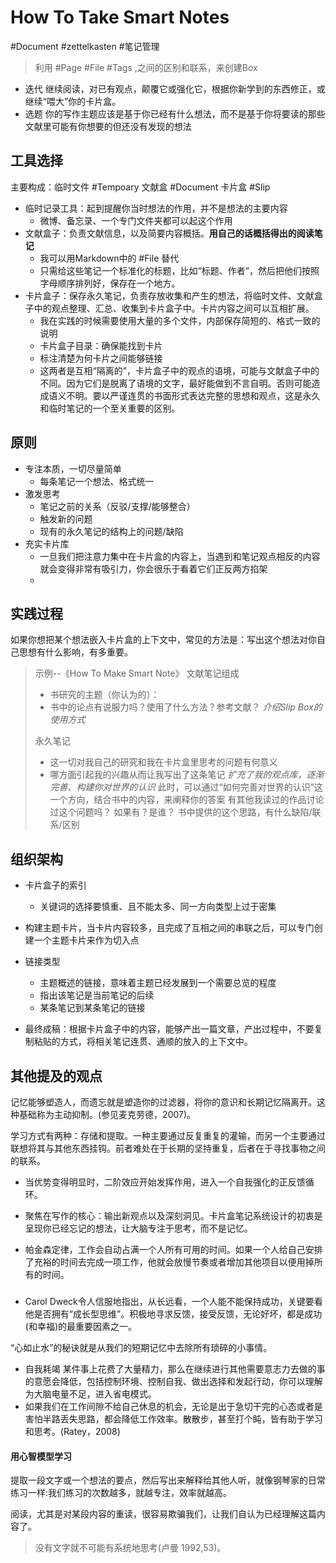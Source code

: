 # How To Take Smart Notes
#Document #zettelkasten #笔记管理 

> 利用 #Page #File #Tags ,之间的区别和联系，来创建Box

- 迭代 继续阅读，对已有观点，颠覆它或强化它，根据你新学到的东西修正，或继续“喂大”你的卡片盒。
- 选题 你的写作主题应该是基于你已经有什么想法，而不是基于你将要读的那些文献里可能有你想要的但还没有发现的想法



## 工具选择

主要构成：临时文件 #Tempoary 文献盒 #Document  卡片盒 #Slip

- 临时记录工具：起到提醒你当时想法的作用，并不是想法的主要内容
	- 微博、备忘录、一个专门文件夹都可以起这个作用 
- 文献盒子：负责文献信息，以及简要内容概括。**用自己的话概括得出的阅读笔记**
	- 我可以用Markdown中的 #File 替代
	- 只需给这些笔记一个标准化的标题，比如“标题、作者”，然后把他们按照字母顺序排列好，保存在一个地方。
- 卡片盒子：保存永久笔记，负责存放收集和产生的想法，将临时文件、文献盒子中的观点整理、汇总、收集到卡片盒子中。卡片内容之间可以互相扩展。
	- 我在实践的时候需要使用大量的多个文件，内部保存简短的、格式一致的说明
	- 卡片盒子目录：确保能找到卡片
	- 标注清楚为何卡片之间能够链接
	- 这两者是互相“隔离的”，卡片盒子中的观点的语境，可能与文献盒子中的不同。因为它们是脱离了语境的文字，最好能做到不言自明。否则可能造成语义不明。要以严谨连贯的书面形式表达完整的思想和观点，这是永久和临时笔记的一个至关重要的区别。

## 原则
- 专注本质，一切尽量简单
	- 每条笔记一个想法、格式统一
- 激发思考
	- 笔记之前的关系（反驳/支撑/能够整合）
	- 触发新的问题
	- 现有的永久笔记的结构上的问题/缺陷
- 充实卡片库
	- 一旦我们把注意力集中在卡片盒的内容上，当遇到和笔记观点相反的内容就会变得非常有吸引力，你会很乐于看着它们正反两方掐架
	- 

## 实践过程
如果你想把某个想法嵌入卡片盒的上下文中，常见的方法是：写出这个想法对你自己思想有什么影响，有多重要。

>示例--《How To Make Smart Note》
>文献笔记组成
>- 书研究的主题（你认为的）：
>- 书中的论点有说服力吗？使用了什么方法？参考文献？
>*介绍Slip Box的使用方式*
>
>永久笔记
>- 这一切对我自己的研究和我在卡片盒里思考的问题有何意义
>- 哪方面引起我的兴趣从而让我写出了这条笔记
>*扩充了我的观点库，逐渐完善、构建你对世界的认识*
> 此时，可以通过“如何完善对世界的认识”这一个方向，结合书中的内容，来阐释你的答案
> 有其他我读过的作品讨论过这个问题吗？
> 如果有？是谁？
> 书中提供的这个思路，有什么缺陷/联系/区别



## 组织架构
- 卡片盒子的索引
	- 关键词的选择要慎重、且不能太多、同一方向类型上过于密集

- 构建主题卡片，当卡片内容较多，且完成了互相之间的串联之后，可以专门创建一个主题卡片来作为切入点

- 链接类型
	- 主题概述的链接，意味着主题已经发展到一个需要总览的程度
	- 指出该笔记是当前笔记的后续
	- 某条笔记到某条笔记的链接

- 最终成稿：根据卡片盒子中的内容，能够产出一篇文章，产出过程中，不要复制粘贴的方式，将相关笔记连贯、通顺的放入的上下文中。


## 其他提及的观点
记忆能够塑造人，而遗忘就是塑造你的过滤器，将你的意识和长期记忆隔离开。这种基础称为主动抑制。(参见麦克劳德，2007)。

学习方式有两种：存储和提取。一种主要通过反复重复的灌输，而另一个主要通过联想将其与其他东西挂钩。前者难处在于长期的坚持重复，后者在于寻找事物之间的联系。

- 当优势变得明显时，二阶效应开始发挥作用，进入一个自我强化的正反馈循环。

- 聚焦在写作的核心：输出新观点以及深刻洞见。卡片盒笔记系统设计的初衷是呈现你已经忘记的想法，让大脑专注于思考，而不是记忆。

- 帕金森定律，工作会自动占满一个人所有可用的时间。如果一个人给自己安排了充裕的时间去完成一项工作，他就会放慢节奏或者增加其他项目以便用掉所有的时间。

### 




- Carol Dweck令人信服地指出，从长远看，一个人能不能保持成功，关键要看他是否拥有“成长型思维”。积极地寻求反馈，接受反馈，无论好坏，都是成功(和幸福)的最重要因素之一。



“心如止水”的秘诀就是从我们的短期记忆中去除所有琐碎的小事情。


- 自我耗竭 某件事上花费了大量精力，那么在继续进行其他需要意志力去做的事的意愿会降低，包括控制环境、控制自我、做出选择和发起行动，你可以理解为大脑电量不足，进入省电模式。
- 如果我们在工作间隙不给自己休息的机会，无论是出于急切干完的心态或者是害怕半路丢失思路，都会降低工作效率。散散步，甚至打个盹，皆有助于学习和思考。(Ratey，2008)



#### 用心智模型学习
提取一段文字或一个想法的要点，然后写出来解释给其他人听，就像钢琴家的日常练习一样:我们练习的次数越多，就越专注，效率就越高。

阅读，尤其是对某段内容的重读，很容易欺骗我们，让我们自认为已经理解这篇内容了。


> 没有文字就不可能有系统地思考(卢曼 1992,53)。